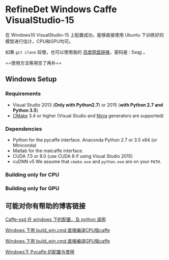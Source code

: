 # RefineDet  Windows  Caffe  VisualStudio-15
在 Windows10 VisualStudio-15 上配置成功，能够直接使用 Ubuntu 下训练好的模型进行估计，CPU和GPU均可。

如果 `git clone` 较慢，也可以使用我的 [百度网盘链接](https://pan.baidu.com/s/1qoRlrvlHdqcMtwwDKDVYLQ)，密码是 : 5xqg 。

==使用方法等用空了再补==

## Windows Setup
### Requirements
 - Visual Studio 2013 (**Only with Python2.7**) or 2015 (**with Python 2.7 and Python 3.5**)
 - [CMake](https://cmake.org/) 3.4 or higher (Visual Studio and [Ninja](https://ninja-build.org/) generators are supported)

### Dependencies
 - Python for the pycaffe interface. Anaconda Python 2.7 or 3.5 x64 (or Miniconda)
 - Matlab for the matcaffe interface.
 - CUDA 7.5 or 8.0 (use CUDA 8 if using Visual Studio 2015)
 - cuDNN v5
 We assume that `cmake.exe` and `python.exe` are on your `PATH`.

### Building only for CPU

### Building only for GPU

## 可能对你有帮助的博客链接

[Caffe-ssd 在 windows 下的配置，及 python 调用](https://blog.csdn.net/Chris_zhangrx/article/details/83317721)

[Windows 下用 build_win.cmd 直接编译CPU版caffe](https://blog.csdn.net/Chris_zhangrx/article/details/79096015)

[Windows 下用 build_win.cmd 直接编译GPU版caffe](https://blog.csdn.net/Chris_zhangrx/article/details/83339684)

[Windows下 Pycaffe 的配置与使用](https://blog.csdn.net/Chris_zhangrx/article/details/79210288)